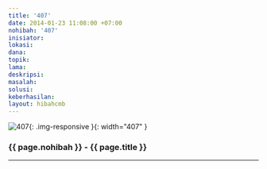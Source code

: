 ```yaml
---
title: '407'
date: 2014-01-23 11:08:00 +07:00
nohibah: '407'
inisiator: 
lokasi: 
dana: 
topik: 
lama: 
deskripsi: 
masalah: 
solusi: 
keberhasilan: 
layout: hibahcmb
---
```


![407](/static/img/hibahcmb/407.png){: .img-responsive }{: width="407" }

### {{ page.nohibah }} - {{ page.title }}

---
